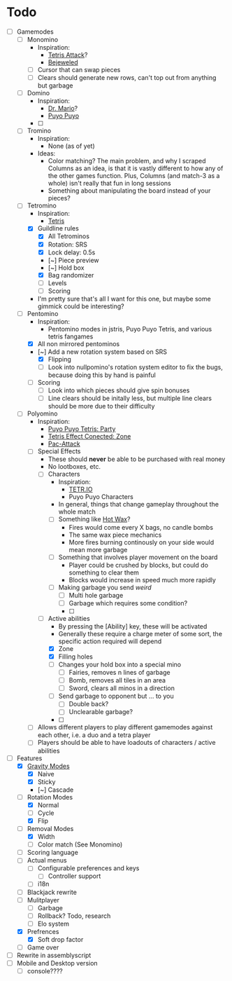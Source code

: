 # Todo
- [ ] Gamemodes
	- [ ] Monomino
		- Inspiration:
			- [Tetris Attack](https://tetris.wiki/Tetris_Attack)?
			- [Bejeweled]()
		- [ ] Cursor that can swap pieces
		- [ ] Clears should generate new rows, can't top out from anything but garbage
	- [ ] Domino
		- Inspiration:
			- [Dr. Mario](https://tetris.wiki/Dr._Mario)?
			- [Puyo Puyo]()
		- [ ] 
	- [ ] Tromino
		- Inspiration:
			- None (as of yet)
		- Ideas:
			- Color matching? The main problem, and why I scraped Columns as an idea, is that it is vastly different to how any of the other games function. Plus, Columns (and match-3 as a whole) isn't really that fun in long sessions
			- Something about manipulating the board instead of your pieces? 
	- [ ] Tetromino
		- Inspiration:
			- [Tetris](https://tetris.wiki/Tetris_Guideline)
		- [x] Guildline rules
			- [x] All Tetrominos
			- [x] Rotation: SRS
			- [x] Lock delay: 0.5s
			- [~] Piece preview
			- [~] Hold box
			- [x] Bag randomizer
			- [ ] Levels
			- [ ] Scoring
		- I'm pretty sure that's all I want for this one, but maybe some gimmick could be interesting? 
	- [ ] Pentomino
		- Inspiration:
			- Pentomino modes in jstris, Puyo Puyo Tetris, and various tetris fangames
		- [x] All non mirrored pentominos
		- [~] Add a new rotation system based on SRS
			- [x] Flipping
			- [ ] Look into nullpomino's rotation system editor to fix the bugs, because doing this by hand is painful
		- [ ] Scoring
			- [ ] Look into which pieces should give spin bonuses
			- [ ] Line clears should be initally less, but multiple line clears should be more due to their difficulty
	- [ ] Polyomino
		- Inspiration:
			- [Puyo Puyo Tetris: Party](https://puyonexus.com/wiki/Party)
			- [Tetris Effect Conected: Zone](https://tetris.wiki/Tetris_Effect#Zone_mechanic)
			- [Pac-Attack](https://en.wikipedia.org/wiki/Pac-Attack)
		- [ ] Special Effects
			- These should **never** be able to be purchased with real money 
			- No lootboxes, etc.
			- [ ] Characters
				- Inspiration:
					- [TETR.IO](https://characters.osk.sh/) 
					- Puyo Puyo Characters
				- In general, things that change gameplay throughout the whole match
				- [ ] Something like [Hot Wax](https://www.lexaloffle.com/bbs/?pid=146729)? 
					- Fires would come every X bags, no candle bombs 
					- The same wax piece mechanics 
					- More fires burning continously on your side would mean more garbage 
				- [ ] Something that involves player movement on the board
					- Player could be crushed by blocks, but could do something to clear them
					- Blocks would increase in speed much more rapidly
				- [ ] Making garbage you send *weird*
					- [ ] Multi hole garbage
					- [ ] Garbage which requires some condition?
					- [ ] 
			- [ ] Active abilities
				- By pressing the [Ability] key, these will be activated
				- Generally these require a charge meter of some sort, the specific action required will depend 
				- [x] Zone
				- [x] Filling holes
				- [ ] Changes your hold box into a special mino
					- [ ] Fairies, removes n lines of garbage 
					- [ ] Bomb, removes all tiles in an area
					- [ ] Sword, clears all minos in a direction
				- [ ] Send garbage to opponent but ... to you
					- [ ] Double back?
					- [ ] Unclearable garbage?
				- [ ] 
		- [ ] Allows different players to play different gamemodes against each other, i.e. a duo and a tetra player
		- [ ] Players should be able to have loadouts of characters / active abilities
- [ ] Features
	- [x] [Gravity Modes](https://tetris.wiki/Line_clear#Line_clear_gravity)
		- [x] Naive
		- [x] Sticky
		- [~] Cascade
	- [ ] Rotation Modes
		- [x] Normal
		- [ ] Cycle
		- [x] Flip
	- [ ] Removal Modes
		- [x] Width
		- [ ] Color match (See Monomino)
	- [ ] Scoring language
	- [ ] Actual menus 
		- [ ] Configurable preferences and keys
			- [ ] Controller support
		- [ ] i18n
	- [ ] Blackjack rewrite
	- [ ] Mulitplayer
		- [ ] Garbage
		- [ ] Rollback? Todo, research
		- [ ] Elo system
	- [x] Prefrences
		- [x] Soft drop factor
	- [ ] Game over
- [ ] Rewrite in assemblyscript
- [ ] Mobile and Desktop version
	- [ ] console????